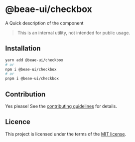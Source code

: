 # @beae-ui/checkbox

A Quick description of the component

> This is an internal utility, not intended for public usage.

## Installation

```sh
yarn add @beae-ui/checkbox
# or
npm i @beae-ui/checkbox
# or
pnpm i @beae-ui/checkbox
```

## Contribution

Yes please! See the
[contributing guidelines](https://github.com/beae-labs/beae-ui/blob/main/CONTRIBUTING.md)
for details.

## Licence

This project is licensed under the terms of the
[MIT license](https://github.com/beae-labs/beae-ui/blob/main/LICENSE).
